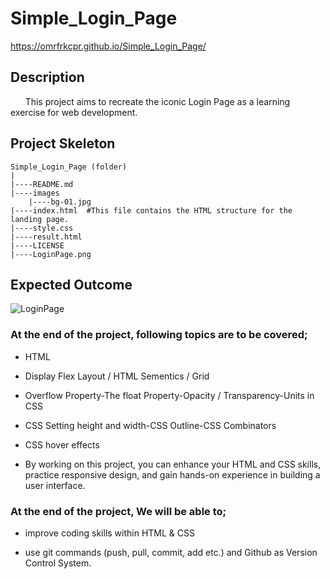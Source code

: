 # Simple_Login_Page

https://omrfrkcpr.github.io/Simple_Login_Page/

## Description

&nbsp;&nbsp;&nbsp;&nbsp;&nbsp;&nbsp;This project aims to recreate the iconic Login Page as a learning exercise for web development.

## Project Skeleton

```
Simple_Login_Page (folder)
|
|----README.md
|----images
    |----bg-01.jpg
|----index.html  #This file contains the HTML structure for the landing page.
|----style.css
|----result.html
|----LICENSE
|----LoginPage.png
```

## Expected Outcome

![LoginPage](https://github.com/omrfrkcpr/Simple_Login_Page/assets/77440899/01023db7-7c63-43c4-8472-8aa14e4955c9)


### At the end of the project, following topics are to be covered;

- HTML

- Display Flex Layout / HTML Sementics / Grid

- Overflow Property-The float Property-Opacity / Transparency-Units in CSS

- CSS Setting height and width-CSS Outline-CSS Combinators
- CSS hover effects

- By working on this project, you can enhance your HTML and CSS skills, practice responsive design, and gain hands-on experience in building a user interface.

### At the end of the project, We will be able to;

- improve coding skills within HTML & CSS

- use git commands (push, pull, commit, add etc.) and Github as Version Control System.
